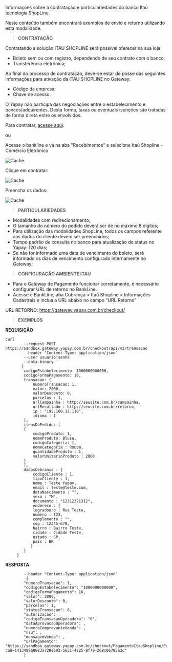 Informações sobre a contratação e particulariedades do banco Itaú tecnologia ShopLine.

Neste conteúdo também encontrará exemplos de envio e retorno utilizando esta modalidade.

> **CONTRATAÇÃO**

Contratando a solução ITAU SHOPLINE será possível oferecer na sua loja:

* Boleto sem ou com registro, dependendo de seu contrato com o banco;
* Transferência eletrônica;


Ao final do processo de contratação, deve-se estar de posse das seguintes informações para ativação da ITAU SHOPLINE no Gateway:

* Código da empresa;
* Chave de acesso.

O Yapay não participa das negociações entre o estabelecimento e bancos/adquirentes. Desta forma, taxas ou eventuais isenções são tratadas de forma direta entre os envolvidos.

Para contratar, [acesse aqui](https://www.itau.com.br/empresas/recebimentos/shopline/).

ou 

Acesse o bankline e vá na aba "Recebimentos" e selecione Itaú Shopline - Comércio Eletrônico

![Cache](/images/shopline.png "Cache")

Clique em contratar:

![Cache](/images/shopline2.png "Cache")

Preencha os dados:

![Cache](/images/shopline3.png "Cache")

> **PARTICULARIEDADES**

* Modalidades com redirecionamento;
* O tamanho do número do pedido deverá ser de no máximo 8 dígitos;
* Para utilização das modalidades ShopLine, todos os campos referente aos dados do cliente devem ser preenchidos;
* Tempo padrão de consulta no banco para atualização do status no Yapay: 120 dias;
* Se não for informado uma data de vencimento do boleto, será informado os dias de vencimento configurado internamente no Gateway;

> **CONFIGURAÇÃO AMBIENTE ITAU**

* Para o Gateway de Pagamento funcionar corretamente, é necessário configurar URL de retorno no BankLine.
* Acesse o BankLine, aba Cobrança > Itaú Shopline > Informações Cadastrais e inclua a URL abaixo no campo “URL Retorno”

<span class="url">URL RETORNO: https://gateway.yapay.com.br/checkout/</span>

> **EXEMPLOS**

**REQUISIÇÃO**

```curl
curl
        --request POST https://sandbox.gateway.yapay.com.br/checkout/api/v3/transacao
        --header "Content-Type: application/json"
        --user usuario:senha
        --data-binary
       {
        codigoEstabelecimento: 1000000000000,
        codigoFormaPagamento: 16,
        transacao: {
            numeroTransacao: 1,
            valor: 2000,
            valorDesconto: 0,
            parcelas : 1,
            urlCampainha : http://seusite.com.br/campainha,
            urlResultado : http://seusite.com.br/retorno,
            ip : "192.168.12.110",
            idioma : 1
        },
        itensDoPedido: [
        {
            codigoProduto: 1,
            nomeProduto: Blusa,
            codigoCategoria: 1,
            nomeCategoria : Roupa,
            quantidadeProduto : 1,
            valorUnitarioProduto : 2000
        }
        ],
        dadosCobranca : {
            codigoCliente : 1,
            tipoCliente : 1,
            nome : Teste Yapay,
            email : teste@teste.com,
            dataNascimento : "",
            sexo : "M",
            documento : "12312321312",
            endereco : {
            logradouro : Rua Teste,
            numero : 123,
            complemento : "",
            cep : 12345-678,
            bairro : Bairro Teste,
            cidade : Cidade Teste,
            estado : SP,
            pais : BR
           }
        }
     }
```

**RESPOSTA**

```curl
        --header "Content-Type: application/json"
         {
        "numeroTransacao": 1,
        "codigoEstabelecimento": "1000000000000",
        "codigoFormaPagamento": 16,
        "valor": 2000,
        "valorDesconto": 0,
        "parcelas": 1,
        "statusTransacao": 8,
        "autorizacao": ,
        "codigoTransacaoOperadora": "0",
        "dataAprovacaoOperadora": ,
        "numeroComprovanteVenda": ,
        "nsu": ,
        "mensagemVenda": ,
        "urlPagamento": "https://sandbox.gateway.yapay.com.br/checkout/PagamentoItauShopline/PagamentoItauShopline.do?cod=141348960683a720e602-5631-4725-8f79-268c06795a3c"
        }
```
